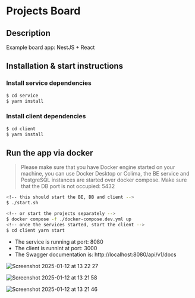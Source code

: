 # Projects Board

## Description

Example board app: NestJS + React

## Installation & start instructions

### Install service dependencies

```bash
$ cd service
$ yarn install
```

### Install client dependencies

```bash
$ cd client
$ yarn install
```

## Run the app via docker

> Please make sure that you have Docker engine started on your machine, you can use Docker Desktop or Colima, the BE service and PostgreSQL instances are started over docker compose.
Make sure that the DB port is not occupied: 5432


```bash
<!-- this should start the BE, DB and client -->
$ ./start.sh

<!-- or start the projects separately -->
$ docker compose -f ./docker-compose.dev.yml up
<!-- once the services started, start the client -->
$ cd client yarn start
```

- The service is running at port: 8080
- The client is runnint at port: 3000
- The Swagger documentation is: http://localhost:8080/api/v1/docs

![Screenshot 2025-01-12 at 13 22 27](https://github.com/user-attachments/assets/7265ac31-6abe-42e2-b481-66db5b20b6b5)

![Screenshot 2025-01-12 at 13 21 58](https://github.com/user-attachments/assets/3fa47ea5-0bd7-47d2-9007-c2321bc09a73)

![Screenshot 2025-01-12 at 13 21 46](https://github.com/user-attachments/assets/d27eeadf-e950-44e0-9f10-3af14e42bb7b)
